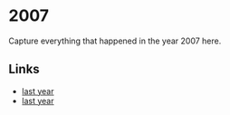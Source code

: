 # 2007

Capture everything that happened in the year 2007 here.

## Links
- [last year](calendar/years/2006.md)
- [last year](calendar/years/2008.md)